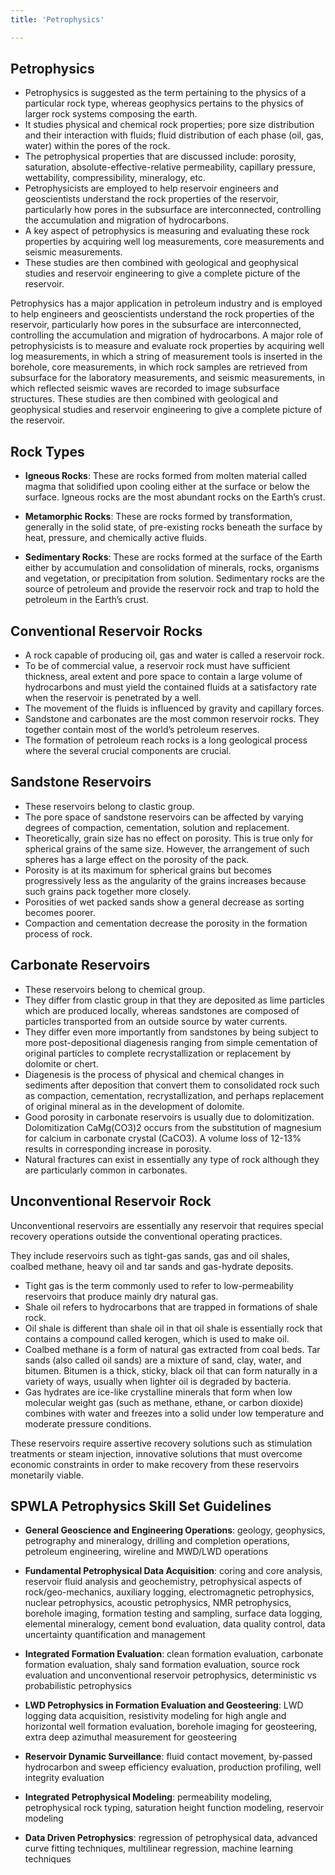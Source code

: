 ```yaml
---
title: 'Petrophysics'

---
```


## Petrophysics

- Petrophysics is suggested as the term pertaining to the physics of a particular rock type, whereas geophysics pertains to the physics of larger rock systems composing the earth.
- It studies physical and chemical rock properties; pore size distribution and their interaction with fluids; fluid distribution of each phase (oil, gas, water) within the pores of the rock.
- The petrophysical properties that are discussed include: porosity, saturation, absolute-effective-relative permeability, capillary pressure, wettability, compressibility, mineralogy, etc.
- Petrophysicists are employed to help reservoir engineers and geoscientists understand the rock properties of the reservoir, particularly how pores in the subsurface are interconnected, controlling the accumulation and migration of hydrocarbons.
- A key aspect of petrophysics is measuring and evaluating these rock properties by acquiring well log measurements, core measurements and seismic measurements.
- These studies are then combined with geological and geophysical studies and reservoir engineering to give a complete picture of the reservoir.

Petrophysics has a major application in petroleum industry and is employed to help engineers and geoscientists understand the rock properties of the reservoir, particularly how pores in the subsurface are interconnected, controlling the accumulation and migration of hydrocarbons. A major role of petrophysicists is to measure and evaluate rock properties by acquiring well log measurements, in which a string of measurement tools is inserted in the borehole, core measurements, in which rock samples are retrieved from subsurface for the laboratory measurements, and seismic measurements, in which reflected seismic waves are recorded to image subsurface structures. These studies are then combined with geological and geophysical studies and reservoir engineering to give a complete picture of the reservoir.

## Rock Types

- **Igneous Rocks**: These are rocks formed from molten material called magma that solidified upon cooling either at the surface or below the surface. Igneous rocks are the most abundant rocks on the Earth’s crust.

- **Metamorphic Rocks**: These are rocks formed by transformation, generally in the solid state, of pre-existing rocks beneath the surface by heat, pressure, and chemically active fluids.

- **Sedimentary Rocks**: These are rocks formed at the surface of the Earth either by accumulation and consolidation of minerals, rocks, organisms and vegetation, or precipitation from solution. Sedimentary rocks are the source of petroleum and provide the reservoir rock and trap to hold the petroleum in the Earth’s crust.

## Conventional Reservoir Rocks

- A rock capable of producing oil, gas and water is called a reservoir rock.
- To be of commercial value, a reservoir rock must have sufficient thickness, areal extent and pore space to contain a large volume of hydrocarbons and must yield the contained fluids at a satisfactory rate when the reservoir is penetrated by a well.
- The movement of the fluids is influenced by gravity and capillary forces.
- Sandstone and carbonates are the most common reservoir rocks. They together contain most of the world’s petroleum reserves.
- The formation of petroleum reach rocks is a long geological process where the several crucial components are crucial.

## Sandstone Reservoirs

- These reservoirs belong to clastic group.
- The pore space of sandstone reservoirs can be affected by varying degrees of compaction, cementation, solution and replacement.
- Theoretically, grain size has no effect on porosity. This is true only for spherical grains of the same size. However, the arrangement of such spheres has a large effect on the porosity of the pack.
- Porosity is at its maximum for spherical grains but becomes progressively less as the angularity of the grains increases because such grains pack together more closely.
- Porosities of wet packed sands show a general decrease as sorting becomes poorer. 
- Compaction and cementation decrease the porosity in the formation process of rock.

## Carbonate Reservoirs

- These reservoirs belong to chemical group.
- They differ from clastic group in that they are deposited as lime particles which are produced locally, whereas sandstones are composed of particles transported from an outside source by water currents.
- They differ even more importantly from sandstones by being subject to more post-depositional diagenesis ranging from simple cementation of original particles to complete recrystallization or replacement by dolomite or chert.
- Diagenesis is the process of physical and chemical changes in sediments after deposition that convert them to consolidated rock such as compaction, cementation, recrystallization, and perhaps replacement of original mineral as in the development of dolomite.
- Good porosity in carbonate reservoirs is usually due to dolomitization. Dolomitization CaMg(CO3)2 occurs from the substitution of magnesium for calcium in carbonate crystal (CaCO3). A volume loss of 12-13% results in corresponding increase in porosity.
- Natural fractures can exist in essentially any type of rock although they are particularly common in carbonates.

## Unconventional Reservoir Rock

Unconventional reservoirs are essentially any reservoir that requires special recovery operations outside the conventional operating practices.

They include reservoirs such as tight-gas sands, gas and oil shales, coalbed methane, heavy oil and tar sands and gas-hydrate deposits.

- Tight gas is the term commonly used to refer to low-permeability reservoirs that produce mainly dry natural gas.
- Shale oil refers to hydrocarbons that are trapped in formations of shale rock.
- Oil shale is different than shale oil in that oil shale is essentially rock that contains a compound called kerogen, which is used to make oil.
- Coalbed methane is a form of natural gas extracted from coal beds.
Tar sands (also called oil sands) are a mixture of sand, clay, water, and bitumen. Bitumen is a thick, sticky, black oil that can form naturally in a variety of ways, usually when lighter oil is degraded by bacteria.
- Gas hydrates are ice-like crystalline minerals that form when low molecular weight gas (such as methane, ethane, or carbon dioxide) combines with water and freezes into a solid under low temperature and moderate pressure conditions.

These reservoirs require assertive recovery solutions such as stimulation treatments or steam injection, innovative solutions that must overcome economic constraints in order to make recovery from these reservoirs monetarily viable. 

## SPWLA Petrophysics Skill Set Guidelines [][SPWLA-SSG]

- **General Geoscience and Engineering Operations**: geology, geophysics, petrography and mineralogy, drilling and completion operations, petroleum engineering, wireline and MWD/LWD operations

- **Fundamental Petrophysical Data Acquisition**: coring and core analysis, reservoir fluid analysis and geochemistry, petrophysical aspects of rock/geo-mechanics, auxiliary logging, electromagnetic petrophysics, nuclear petrophysics, acoustic petrophysics, NMR petrophysics, borehole imaging, formation testing and sampling, surface data logging, elemental mineralogy, cement bond evaluation, data quality control, data uncertainty quantification and management

- **Integrated Formation Evaluation**: clean formation evaluation, carbonate formation evaluation, shaly sand formation evaluation, source rock evaluation and unconventional reservoir petrophysics, deterministic vs probabilistic petrophysics

- **LWD Petrophysics in Formation Evaluation and Geosteering**: LWD logging data acquisition, resistivity modeling for high angle and horizontal well formation evaluation, borehole imaging for geosteering, extra deep azimuthal measurement for geosteering

- **Reservoir Dynamic Surveillance**: fluid contact movement, by-passed hydrocarbon and sweep efficiency evaluation, production profiling, well integrity evaluation

- **Integrated Petrophysical Modeling**: permeability modeling, petrophysical rock typing, saturation height function modeling, reservoir modeling

- **Data Driven Petrophysics**: regression of petrophysical data, advanced curve fitting techniques, multilinear regression, machine learning techniques


[//]: # ()

[SPWLA-SSG]: <https://www.spwla.org/SPWLA/WEB/Resources/Petrophysics_Skill_Set_Guidelines__PSSG_.aspx>